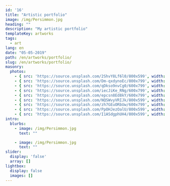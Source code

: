 ```yaml
---
id: '16'
title: "Artistic portfolio"
image: /img/Persimmon.jpg
heading: ""
description: "My artistic portfolio"
templateKey: artworks
tags:
  - art
lang: en
date: "05-05-2019"
path: /en/artworks/portfolio/
slug: /en/artworks/portfolio/
masonry:
  photos:
    - { src: 'https://source.unsplash.com/2ShvY8Lf6l0/800x599', width: 4, height: 3, link: '/en/artworks/introduction/', alt: 'forest', title: 'The forest' }
    - { src: 'https://source.unsplash.com/Dm-qxdynoEc/800x799', width: 1, height: 1, link: '/en/artworks/painting/', alt: 'mushroom', title: 'The mushroom' }
    - { src: 'https://source.unsplash.com/qDkso9nvCg0/600x799', width: 3, height: 4, link: '/en/artworks/sculpture/', alt: 'lake', title: 'The lake' }
    - { src: 'https://source.unsplash.com/iecJiKe_RNg/600x799', width: 3, height: 4, link: '/en/artworks/performance/', alt: 'river', title: 'The river' }
    - { src: 'https://source.unsplash.com/epcsn8Ed8kY/600x799', width: 3, height: 4, link: '/en/artworks/interactivity/', alt: 'leaves', title: 'The leaves' }
    - { src: 'https://source.unsplash.com/NQSWvyVRIJk/800x599', width: 4, height: 3, link: '/en/artworks/', alt: 'trees', title: 'The trees' }
    - { src: 'https://source.unsplash.com/zh7GEuORbUw/600x799', width: 3, height: 4, link: '/en/artworks/', alt: 'firs', title: 'The firs' }
    - { src: 'https://source.unsplash.com/PpOHJezOalU/800x599', width: 4, height: 3, link: '/en/artworks/', alt: 'acorn', title: 'The acorn' }
    - { src: 'https://source.unsplash.com/I1ASdgphUH4/800x599', width: 4, height: 3, link: '/en/artworks/', alt: 'road', title: 'The road' }
intro:
  blurbs:
    - image: /img/Persimmon.jpg
      text: ""

    - image: /img/Persimmon.jpg
      text: ""
slider:
  display: 'false'
  array: []
lightbox:
  display: false
  images: []
---
```

